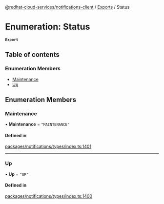 [@redhat-cloud-services/notifications-client](../README.md) / [Exports](../modules.md) / Status

# Enumeration: Status

**`Export`**

## Table of contents

### Enumeration Members

- [Maintenance](Status.md#maintenance)
- [Up](Status.md#up)

## Enumeration Members

### Maintenance

• **Maintenance** = ``"MAINTENANCE"``

#### Defined in

[packages/notifications/types/index.ts:1401](https://github.com/RedHatInsights/javascript-clients/blob/master/packages/notifications/types/index.ts#L1401)

___

### Up

• **Up** = ``"UP"``

#### Defined in

[packages/notifications/types/index.ts:1400](https://github.com/RedHatInsights/javascript-clients/blob/master/packages/notifications/types/index.ts#L1400)
